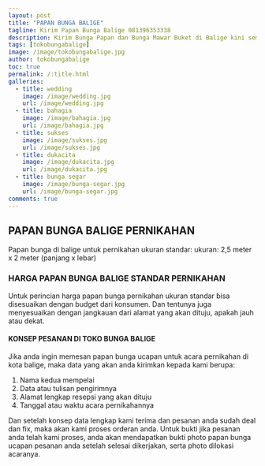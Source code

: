 ```yaml
---
layout: post
title: "PAPAN BUNGA BALIGE"
tagline: Kirim Papan Bunga Balige 081396353338
description: Kirim Bunga Papan dan Bunga Mawar Buket di Balige kini semakin mudah dan simpel karena hadirnya salah satu florist balige terbaik.
tags: [tokobungabalige]
image: /image/tokobungabalige.jpg
author: tokobungabalige
toc: true
permalink: /:title.html
galleries:
  - title: wedding
    image: /image/wedding.jpg
    url: /image/wedding.jpg
  - title: bahagia
    image: /image/bahagia.jpg
    url: /image/bahagia.jpg
  - title: sukses
    image: /image/sukses.jpg
    url: /image/sukses.jpg
  - title: dukacita
    image: /image/dukacita.jpg
    url: /image/dukacita.jpg
  - title: bunga segar
    image: /image/bunga-segar.jpg
    url: /image/bunga-segar.jpg
comments: true
---
```


## PAPAN BUNGA BALIGE PERNIKAHAN
Papan bunga di balige untuk pernikahan ukuran standar:
ukuran: 2,5 meter x 2 meter (panjang x lebar)

### HARGA PAPAN BUNGA BALIGE STANDAR PERNIKAHAN
Untuk perincian harga papan bunga pernikahan ukuran standar bisa disesuaikan dengan budget dari konsumen.
Dan tentunya juga menyesuaikan dengan jangkauan dari alamat yang akan dituju, apakah jauh atau dekat.

#### KONSEP PESANAN DI TOKO BUNGA BALIGE
Jika anda ingin memesan papan bunga ucapan untuk acara pernikahan di kota balige, maka data yang akan anda kirimkan kepada kami berupa:
1. Nama kedua mempelai
2. Data atau tulisan pengirimnya
3. Alamat lengkap resepsi yang akan dituju
4. Tanggal atau waktu acara pernikahannya

Dan setelah konsep data lengkap kami terima dan pesanan anda sudah deal dan fix, maka akan kami proses orderan anda.
Untuk bukti jika pesanan anda telah kami proses, anda akan mendapatkan bukti photo papan bunga ucapan pesanan anda setelah selesai dikerjakan, serta photo dilokasi acaranya.
